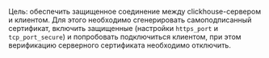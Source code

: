 Цель: обеспечить защищенное соединение между clickhouse-сервером и клиентом. Для этого необходимо сгенерировать самоподписанный сертификат, включить защищенные (настройки `https_port` и `tcp_port_secure`) и попробовать подключиться клиентом, при этом верификацию серверного сертификата необходимо отключить.